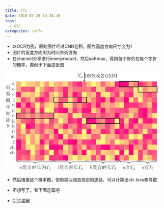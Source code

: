 ```yaml
---
title: CTC
date: 2018-03-20 14:48:40
tags:
  - CTC
categories: caffe
---
```


- 以OCR为例，原始图片经过CNN卷积，图片高度方向尺寸变为1
- 图片的宽度方向即为时间序列方向
- 在channel分享进行innerproduct，然后softmax，得到每个序列在每个字符的概率，类似于下面这张图

![](/images/ctc.jpg)

- 然后根据这个概率图，使用类似动态规划的思路，可以计算出ctc loss和导数

- 不想写了，看下面这篇吧

- [CTC讲解](http://blog.csdn.net/luodongri/article/details/77005948)
